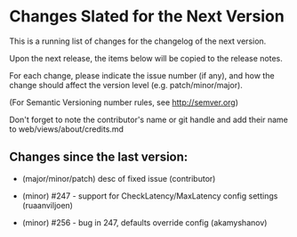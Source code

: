 Changes Slated for the Next Version
===================================

This is a running list of changes for the changelog of the next version.

Upon the next release, the items below will be copied to the release notes.

For each change, please indicate the issue number (if any), and how the
change should affect the version level (e.g. patch/minor/major).

(For Semantic Versioning number rules, see http://semver.org)

Don't forget to note the contributor's name or git handle
and add their name to web/views/about/credits.md


Changes since the last version:
-------------------------------
* (major/minor/patch) desc of fixed issue (contributor)

* (minor) #247 - support for CheckLatency/MaxLatency config settings (ruaanviljoen)
* (minor) #256 - bug in 247, defaults override config (akamyshanov)

